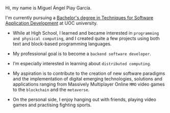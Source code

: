 Hi, my name is Miguel Ángel Piay García.

I'm currently pursuing a [Bachelor's degree in Techniques for Software Application Development](https://studies.uoc.edu/en/bachelors-degrees/software-development/presentation) at UOC university.

- While at High School, I learned and became interested in `programming and physical computing`, and I created quite a few projects using both text and block-based programming languages.

- My professional goal is to become a `backend software developer`.

- I’m especially interested in learning about `distributed computing`.

- My aspiration is to contribute to the creation of new software paradigms and the implementation of digital emerging technologies, solutions and applications ranging from Massively Multiplayer Online `MMO` video games to the `blockchain` and the `metaverse`.

- On the personal side, I enjoy hanging out with friends, playing video games and practising fighting sports.
